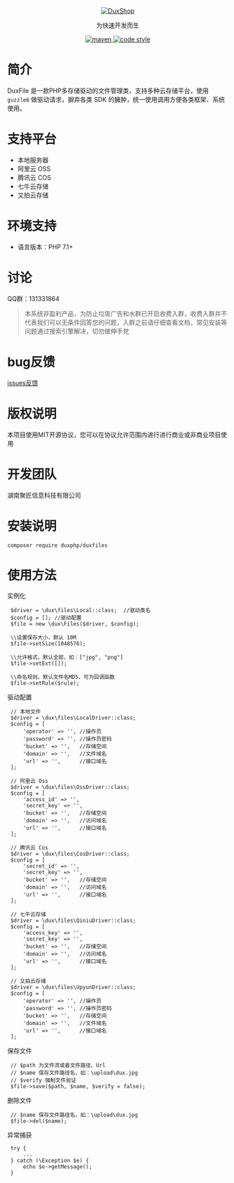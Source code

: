 
<p align="center">
  <a href="https://github.com/duxphp/duxfiles">
   <img alt="DuxShop" src="https://github.com/duxphp/duxphp/raw/master/docs/logo.png?raw=true">
  </a>
</p>

<p align="center">
  为快速开发而生
</p>

<p align="center">
  <a href="https://github.com/duxphp/duxfiles">
    <img alt="maven" src="https://img.shields.io/badge/DuxFile-v1-blue.svg">
  </a>

  <a href="http://zlib.net/zlib_license.html">
    <img alt="code style" src="https://img.shields.io/badge/zlib-licenses-brightgreen.svg">
  </a>
</p>

# 简介

DuxFile 是一款PHP多存储驱动的文件管理类，支持多种云存储平台，使用 `guzzle6` 做驱动请求，摒弃各类 SDK 的臃肿，统一使用调用方便各类框架、系统使用。

# 支持平台

- 本地服务器
- 阿里云 OSS
- 腾讯云 COS
- 七牛云存储
- 又拍云存储

# 环境支持

- 语言版本：PHP 7.1+

# 讨论

QQ群：131331864

> 本系统非盈利产品，为防止垃圾广告和水群已开启收费入群，收费入群并不代表我们可以无条件回答您的问题，入群之前请仔细查看文档，常见安装等问题通过搜索引擎解决，切勿做伸手党

# bug反馈

[issues反馈](https://github.com/duxphp/duxfiles/issues)
    
# 版权说明

本项目使用MIT开源协议，您可以在协议允许范围内进行进行商业或非商业项目使用

# 开发团队

湖南聚匠信息科技有限公司


# 安装说明

   ```
   composer require duxphp/duxfiles
   ```
   
# 使用方法

实例化

   ```
    $driver = \dux\files\Local::class;  //驱动类名
    $config = []; //驱动配置
    $file = new \dux\Files($driver, $config);
   ```
    
   ```
    \\设置保存大小，默认 10M
    $file->setSize(1048576);
   ```

   ```
    \\允许格式，默认全部，如：["jpg", "png"]
    $file->setExt([]);
   ```
    
   ```
    \\命名规则，默认文件名MD5，可为回调函数
    $file->setRule($rule);
   ```
   
驱动配置

   ```
    // 本地文件
    $driver = \dux\files\LocalDriver::class;
    $config = [
        'operator' => '', //操作员
        'password' => '', //操作员密码
        'bucket' => '',   //存储空间
        'domain' => '',   //文件域名
        'url' => '',      //接口域名
    ];
   ```

   ```
    // 阿里云 Oss
    $driver = \dux\files\OssDriver::class;
    $config = [
        'access_id' => '',
        'secret_key' => '',
        'bucket' => '',   //存储空间
        'domain' => '',   //访问域名
        'url' => '',      //接口域名
    ];
   ```

   ```
    // 腾讯云 Cos
    $driver = \dux\files\CosDriver::class;
    $config = [
        'secret_id' => '',
        'secret_key' => '',
        'bucket' => '',   //存储空间
        'domain' => '',   //访问域名
        'url' => '',      //接口域名
    ];
   ```

   ```
    // 七牛云存储
    $driver = \dux\files\QiniuDriver::class;
    $config = [
        'access_key' => '',
        'secret_key' => '',
        'bucket' => '',   //存储空间
        'domain' => '',   //访问域名
        'url' => '',      //接口域名
    ];
   ```

   ```
    // 又拍云存储
    $driver = \dux\files\UpyunDriver::class;
    $config = [
        'operator' => '', //操作员
        'password' => '', //操作员密码
        'bucket' => '',   //存储空间
        'domain' => '',   //文件域名
        'url' => '',      //接口域名
    ];
   ```

   
保存文件
    
   ```
    // $path 为文件流或者文件路径、Url
    // $name 保存文件路径名，如：\upload\dux.jpg
    // $verify 强制文件验证
    $file->save($path, $name, $verify = false);
   ```
    
删除文件
    
   ```
    // $name 保存文件路径名，如：\upload\dux.jpg
    $file->del($name);
   ```
    
异常捕获

   ```
    try {
        ...
    } catch (\Exception $e) {
        echo $e->getMessage();
    }
   ```